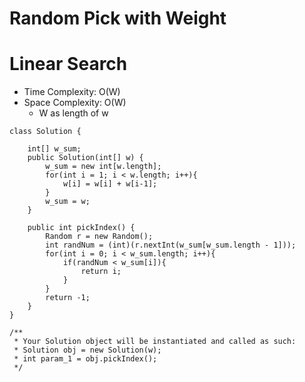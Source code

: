 # Random Pick with Weight

# Linear Search

- Time Complexity: O(W)
- Space Complexity: O(W)
  - W as length of w

```
class Solution {

    int[] w_sum;
    public Solution(int[] w) {
        w_sum = new int[w.length];
        for(int i = 1; i < w.length; i++){
            w[i] = w[i] + w[i-1];
        }
        w_sum = w;
    }

    public int pickIndex() {
        Random r = new Random();
        int randNum = (int)(r.nextInt(w_sum[w_sum.length - 1]));
        for(int i = 0; i < w_sum.length; i++){
            if(randNum < w_sum[i]){
                return i;
            }
        }
        return -1;
    }
}
```

```
/**
 * Your Solution object will be instantiated and called as such:
 * Solution obj = new Solution(w);
 * int param_1 = obj.pickIndex();
 */
```
